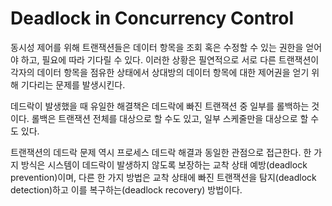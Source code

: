 # Deadlock in Concurrency Control
동시성 제어를 위해 트랜잭션들은 데이터 항목을 조회 혹은 수정할 수 있는 권한을 얻어야 하고, 필요에 따라 기다릴 수 있다. 이러한 상황은 필연적으로 서로 다른 트랜잭션이 각자의 데이터 항목을 점유한 상태에서 상대방의 데이터 항목에 대한 제어권을 얻기 위해 기다리는 문제를 발생시킨다.

데드락이 발생했을 때 유일한 해결책은 데드락에 빠진 트랜잭션 중 일부를 롤백하는 것이다. 롤백은 트랜잭션 전체를 대상으로 할 수도 있고, 일부 스케줄만을 대상으로 할 수도 있다.

트랜잭션의 데드락 문제 역시 프로세스 데드락 해결과 동일한 관점으로 접근한다. 한 가지 방식은 시스템이 데드락이 발생하지 않도록 보장하는 교착 상태 예방(deadlock prevention)이며, 다른 한 가지 방법은 교착 상태에 빠진 트랜잭션을 탐지(deadlock detection)하고 이를 복구하는(deadlock recovery) 방법이다.